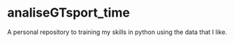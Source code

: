 # analiseGTsport_time
A personal repository to training my skills in python using the data that I like. 
